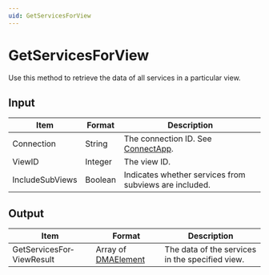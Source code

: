 ```yaml
---
uid: GetServicesForView
---
```


# GetServicesForView

Use this method to retrieve the data of all services in a particular view.

## Input

| Item            | Format  | Description                                                                      |
|-----------------|---------|----------------------------------------------------------------------------------|
| Connection      | String  | The connection ID. See [ConnectApp](xref:ConnectApp). |
| ViewID          | Integer | The view ID.                                                                     |
| IncludeSubViews | Boolean | Indicates whether services from subviews are included.                           |

## Output

| Item | Format | Description |
|--|--|--|
| GetServicesFor­ViewResult | Array of [DMAElement](xref:DMAElement) | The data of the services in the specified view. |
